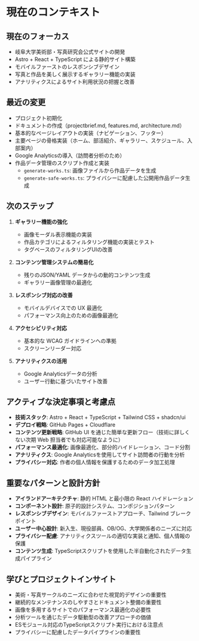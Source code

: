 # 現在のコンテキスト

## 現在のフォーカス

- 岐阜大学美術部・写真研究会公式サイトの開発
- Astro + React + TypeScript による静的サイト構築
- モバイルファーストのレスポンシブデザイン
- 写真と作品を美しく展示するギャラリー機能の実装
- アナリティクスによるサイト利用状況の把握と改善

## 最近の変更

- プロジェクト初期化
- ドキュメントの作成（projectbrief.md, features.md, architecture.md）
- 基本的なページレイアウトの実装（ナビゲーション、フッター）
- 主要ページの骨格実装（ホーム、部活紹介、ギャラリー、スケジュール、入部案内）
- Google Analyticsの導入（訪問者分析のため）
- 作品データ管理のスクリプト作成と実装
  - `generate-works.ts`: 画像ファイルから作品データを生成
  - `generate-safe-works.ts`: プライバシーに配慮した公開用作品データ生成

## 次のステップ

1. **ギャラリー機能の強化**

   - 画像モーダル表示機能の実装
   - 作品カテゴリによるフィルタリング機能の実装とテスト
   - タグベースのフィルタリングUIの改善

2. **コンテンツ管理システムの簡易化**

   - 残りのJSON/YAML データからの動的コンテンツ生成
   - ギャラリー画像管理の最適化

3. **レスポンシブ対応の改善**

   - モバイルデバイスでの UX 最適化
   - パフォーマンス向上のための画像最適化

4. **アクセシビリティ対応**
   - 基本的な WCAG ガイドラインへの準拠
   - スクリーンリーダー対応

5. **アナリティクスの活用**
   - Google Analyticsデータの分析
   - ユーザー行動に基づいたサイト改善

## アクティブな決定事項と考慮点

- **技術スタック**: Astro + React + TypeScript + Tailwind CSS + shadcn/ui
- **デプロイ戦略**: GitHub Pages + Cloudflare
- **コンテンツ更新戦略**: GitHub UI を通じた簡単な更新フロー（技術に詳しくない次期 Web 担当者でも対応可能なように）
- **パフォーマンス最適化**: 画像最適化、部分的ハイドレーション、コード分割
- **アナリティクス**: Google Analyticsを使用してサイト訪問者の行動を分析
- **プライバシー対応**: 作者の個人情報を保護するためのデータ加工処理

## 重要なパターンと設計方針

- **アイランドアーキテクチャ**: 静的 HTML と最小限の React ハイドレーション
- **コンポーネント設計**: 原子的設計システム、コンポジションパターン
- **レスポンシブデザイン**: モバイルファーストアプローチ、Tailwind ブレークポイント
- **ユーザー中心設計**: 新入生、現役部員、OB/OG、大学関係者のニーズに対応
- **プライバシー配慮**: アナリティクスツールの適切な実装と通知、個人情報の保護
- **コンテンツ生成**: TypeScriptスクリプトを使用した半自動化されたデータ生成パイプライン

## 学びとプロジェクトインサイト

- 美術・写真サークルのニーズに合わせた視覚的デザインの重要性
- 継続的なメンテナンスのしやすさとドキュメント整備の重要性
- 画像を多用するサイトでのパフォーマンス最適化の必要性
- 分析ツールを通じたデータ駆動型の改善アプローチの価値
- ESモジュール対応のTypeScriptスクリプト実行における注意点
- プライバシーに配慮したデータパイプラインの重要性
